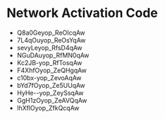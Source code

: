 # Network Activation Code
* Q8a0Geyop_ReOIcqAw
* 7L4qOuyop_ReOsYqAw
* sevyLeyop_RfsD4qAw
* NGuDAuyop_RfMN0qAw
* Kc2JB-yop_RfTosqAw
* F4XhfOyop_ZeQHgqAw
* c10bx-yop_ZevoAqAw
* bYd7fOyop_Ze5UUqAw
* HyHe--yop_ZeySsqAw
* GgH1zOyop_ZeAVQqAw
* lhXflOyop_ZfkQcqAw